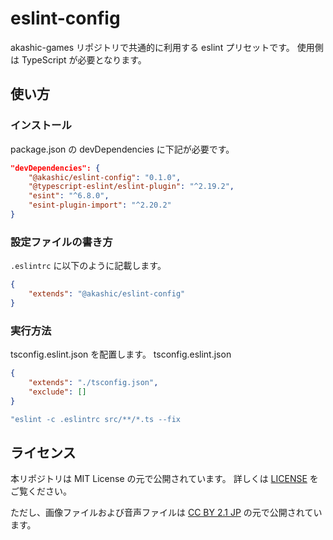 # eslint-config
akashic-games リポジトリで共通的に利用する eslint プリセットです。
使用側は TypeScript が必要となります。

## 使い方
### インストール
package.json の devDependencies に下記が必要です。
```json
"devDependencies": {
    "@akashic/eslint-config": "0.1.0",
    "@typescript-eslint/eslint-plugin": "^2.19.2",
    "esint": "^6.8.0",
    "esint-plugin-import": "^2.20.2"
}
```

### 設定ファイルの書き方
`.eslintrc` に以下のように記載します。
```json
{
    "extends": "@akashic/eslint-config"
}
```

### 実行方法
tsconfig.eslint.json を配置します。
tsconfig.eslint.json
```json
{
    "extends": "./tsconfig.json",
    "exclude": []
}
```

```sh
"eslint -c .eslintrc src/**/*.ts --fix
```

## ライセンス
本リポジトリは MIT License の元で公開されています。
詳しくは [LICENSE](https://github.com/akashic-games/remark-preset-lint/blob/master/LICENSE) をご覧ください。

ただし、画像ファイルおよび音声ファイルは
[CC BY 2.1 JP](https://creativecommons.org/licenses/by/2.1/jp/) の元で公開されています。
